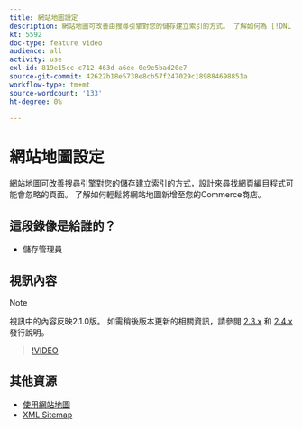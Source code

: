 ```yaml
---
title: 網站地圖設定
description: 網站地圖可改善由搜尋引擎對您的儲存建立索引的方式。 了解如何為 [!DNL Commerce] 儲存於「管理員」中。
kt: 5592
doc-type: feature video
audience: all
activity: use
exl-id: 819e15cc-c712-463d-a6ee-0e9e5bad20e7
source-git-commit: 42622b18e5738e8cb57f247029c189884698851a
workflow-type: tm+mt
source-wordcount: '133'
ht-degree: 0%

---
```


# 網站地圖設定

網站地圖可改善搜尋引擎對您的儲存建立索引的方式，設計來尋找網頁編目程式可能會忽略的頁面。 了解如何輕鬆將網站地圖新增至您的Commerce商店。

## 這段錄像是給誰的？

- 儲存管理員

## 視訊內容

>[!NOTE]
>
>視訊中的內容反映2.1.0版。 如需稍後版本更新的相關資訊，請參閱 [2.3.x](https://devdocs.magento.com/guides/v2.3/release-notes/bk-release-notes.html) 和 [2.4.x](https://devdocs.magento.com/guides/v2.4/release-notes/bk-release-notes.html) 發行說明。

>[!VIDEO](https://video.tv.adobe.com/v/35748?quality=12&learn=on)

## 其他資源

- [使用網站地圖](https://docs.magento.com/user-guide/marketing/sitemap-xml.html)
- [XML Sitemap](https://docs.magento.com/user-guide/configuration/catalog/xml-sitemap.html)
